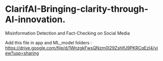 # ClarifAI-Bringing-clarity-through-AI-innovation.
Misinformation Detection and Fact-Checking on Social Media


Add this file in app and ML_model folders : 
https://drive.google.com/file/d/1WnzgkFwsQNzm0l29ZshIfJ9PKRCqEzI4/view?usp=sharing